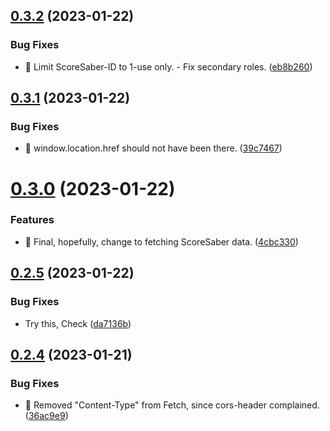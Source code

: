 ## [0.3.2](https://github.com/mgtourney/website/compare/v0.3.1...v0.3.2) (2023-01-22)


### Bug Fixes

* :bug: Limit ScoreSaber-ID to 1-use only. - Fix secondary roles. ([eb8b260](https://github.com/mgtourney/website/commit/eb8b26038a0771ae268b54968bf7ef978fd30375))



## [0.3.1](https://github.com/mgtourney/website/compare/v0.3.0...v0.3.1) (2023-01-22)


### Bug Fixes

* :bug: window.location.href should not have been there. ([39c7467](https://github.com/mgtourney/website/commit/39c7467bc5b6e8aa1e3213a78481a21306bd5e20))



# [0.3.0](https://github.com/mgtourney/website/compare/v0.2.5...v0.3.0) (2023-01-22)


### Features

* :bug: Final, hopefully, change to fetching ScoreSaber data. ([4cbc330](https://github.com/mgtourney/website/commit/4cbc3300b67f20f81766df55a433005a9444bc00))



## [0.2.5](https://github.com/mgtourney/website/compare/v0.2.4...v0.2.5) (2023-01-22)


### Bug Fixes

* Try this, Check ([da7136b](https://github.com/mgtourney/website/commit/da7136bfe9b1d67cb2f8bcdd47b6f8fe2a4b48f9))



## [0.2.4](https://github.com/mgtourney/website/compare/v0.2.3...v0.2.4) (2023-01-21)


### Bug Fixes

* :bug: Removed "Content-Type" from Fetch, since cors-header complained. ([36ac9e9](https://github.com/mgtourney/website/commit/36ac9e9d7c76cb89fa2bc8d5cddea91a497ea19c))



